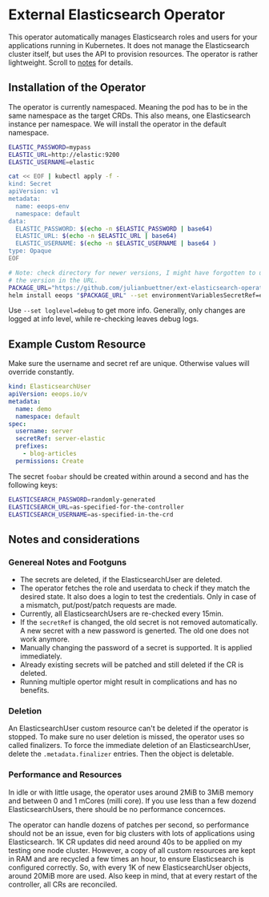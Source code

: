 # External Elasticsearch Operator

This operator automatically manages Elasticsearch roles and users
for your applications running in Kubernetes.
It does not manage the Elasticsearch cluster itself,
but uses the API to provision resources.
The operator is rather lightweight. Scroll to [notes](#resources) for details.

## Installation of the Operator
The operator is currently namespaced. Meaning the pod
has to be in the same namespace as the target CRDs.
This also means, one Elasticsearch instance per namespace.
We will install the operator in the default namespace.


```bash
ELASTIC_PASSWORD=mypass
ELASTIC_URL=http://elastic:9200
ELASTIC_USERNAME=elastic

cat << EOF | kubectl apply -f -
kind: Secret
apiVersion: v1
metadata:
  name: eeops-env
  namespace: default
data:
  ELASTIC_PASSWORD: $(echo -n $ELASTIC_PASSWORD | base64)
  ELASTIC_URL: $(echo -n $ELASTIC_URL | base64)
  ELASTIC_USERNAME: $(echo -n $ELASTIC_USERNAME | base64 )
type: Opaque
EOF

# Note: check directory for newer versions, I might have forgotten to update
# the version in the URL.
PACKAGE_URL="https://github.com/julianbuettner/ext-elasticsearch-operator/raw/main/helm-repo/ext-elasticsearch-operator-1.0.5.tgz"
helm install eeops "$PACKAGE_URL" --set environmentVariablesSecretRef=eeops-env
```
Use `--set loglevel=debug` to get more info. Generally, only changes are logged
at info level, while re-checking leaves debug logs.

## Example Custom Resource
Make sure the username and secret ref are unique.
Otherwise values will override constantly.
```yaml
kind: ElasticsearchUser
apiVersion: eeops.io/v
metadata:
  name: demo
  namespace: default
spec:
  username: server
  secretRef: server-elastic
  prefixes:
    - blog-articles
  permissions: Create
```

The secret `foobar` should be created within around a second
and has the following keys:
```bash
ELASTICSEARCH_PASSWORD=randomly-generated
ELASTICSEARCH_URL=as-specified-for-the-controller
ELASTICSEARCH_USERNAME=as-specified-in-the-crd
```

## Notes and considerations
### Genereal Notes and Footguns
- The secrets are deleted, if the ElasticsearchUser are deleted.
- The operator fetches the role and userdata to check if they match
the desired state. It also does a login to test the credentials.
Only in case of a mismatch, put/post/patch requests are made.
- Currently, all ElasticsearchUsers are re-checked every 15min.
- If the `secretRef` is changed, the old secret is not removed automatically.
A new secret with a new password is generted. The old one does not work anymore.
- Manually changing the password of a secret is supported. It is applied immediately.
- Already existing secrets will be patched and still deleted if the CR is deleted.
- Running multiple opertor might result in complications and has no benefits.


### Deletion
An ElasticsearchUser custom resource can't be deleted if the operator is stopped. To make sure
no user deletion is missed, the operator uses so called finalizers.
To force the immediate deletion of an ElasticsearchUser,
delete the `.metadata.finalizer` entries. Then the object is deletable.

### Performance and Resources
In idle or with little usage, the operator uses around 2MiB to 3MiB memory and
between 0 and 1 mCores (milli core). If you use less than a few dozend
ElasticsearchUsers, there should be no performance concernces.

The operator can handle dozens of patches per second, so performance
should not be an issue, even for big clusters with lots of applications
using Elasticsearch. 1K CR updates did need around 40s to be applied
on my testing one node cluster.
However, a copy of all custom resources are kept in RAM and are recycled
a few times an hour, to ensure Elasticsearch is configured correctly.
So, with every 1K of new ElasticsearchUser objects, around 20MiB more are used.
Also keep in mind, that at every restart of the controller, all CRs are
reconciled.
